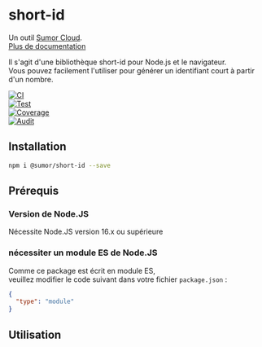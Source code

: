 # short-id

Un outil [Sumor Cloud](https://sumor.cloud).  
[Plus de documentation](https://sumor.cloud)

Il s'agit d'une bibliothèque short-id pour Node.js et le navigateur.  
Vous pouvez facilement l'utiliser pour générer un identifiant court à partir d'un nombre.

[![CI](https://github.com/sumor-cloud/short-id/actions/workflows/ci.yml/badge.svg)](https://github.com/sumor-cloud/short-id/actions/workflows/ci.yml)  
[![Test](https://github.com/sumor-cloud/short-id/actions/workflows/ut.yml/badge.svg)](https://github.com/sumor-cloud/short-id/actions/workflows/ut.yml)  
[![Coverage](https://github.com/sumor-cloud/short-id/actions/workflows/coverage.yml/badge.svg)](https://github.com/sumor-cloud/short-id/actions/workflows/coverage.yml)  
[![Audit](https://github.com/sumor-cloud/short-id/actions/workflows/audit.yml/badge.svg)](https://github.com/sumor-cloud/short-id/actions/workflows/audit.yml)

## Installation

```bash
npm i @sumor/short-id --save
```

## Prérequis

### Version de Node.JS

Nécessite Node.JS version 16.x ou supérieure

### nécessiter un module ES de Node.JS

Comme ce package est écrit en module ES,  
veuillez modifier le code suivant dans votre fichier `package.json` :

```json
{
  "type": "module"
}
```

## Utilisation